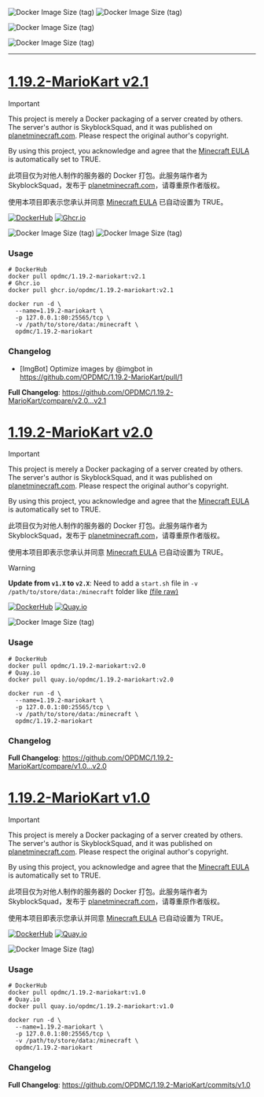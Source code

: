 ![Docker Image Size (tag)](https://img.shields.io/docker/image-size/opdmc/1.19.2-mariokart/v2.1?arch=amd64&label=AMD64%20v2.1&color=006688) ![Docker Image Size (tag)](https://img.shields.io/docker/image-size/opdmc/1.19.2-mariokart/v2.1?arch=arm64&label=ARM64%20v2.1&color=008866)


![Docker Image Size (tag)](https://img.shields.io/docker/image-size/opdmc/1.19.2-mariokart/v2.0?arch=amd64&label=AMD64%20v2.0&color=006688)

![Docker Image Size (tag)](https://img.shields.io/docker/image-size/opdmc/1.19.2-mariokart/v1.0?arch=amd64&label=AMD64%20v1.0&color=006688)

---

# [1.19.2-MarioKart v2.1](https://github.com/OPDMC/1.19.2-MarioKart/releases/tag/v2.1)

> [!IMPORTANT]
> 
> This project is merely a Docker packaging of a server created by others. The server's author is SkyblockSquad, and it was published on [planetminecraft.com](https://www.planetminecraft.com/project/mario-kart-in-minecraft-1-19/). Please respect the original author's copyright.
> 
> By using this project, you acknowledge and agree that the [Minecraft EULA](https://account.mojang.com/documents/minecraft_eula) is automatically set to TRUE.
> 
> 此项目仅为对他人制作的服务器的 Docker 打包。此服务端作者为 SkyblockSquad，发布于 [planetminecraft.com](https://www.planetminecraft.com/project/mario-kart-in-minecraft-1-19/)，请尊重原作者版权。
> 
> 使用本项目即表示您承认并同意 [Minecraft EULA](https://account.mojang.com/documents/minecraft_eula) 已自动设置为 TRUE。

<a href='https://hub.docker.com/r/opdmc/1.19.2-mariokart'><img src="https://img.shields.io/badge/-DockerHub-1c90ed?style=flat&amp;logo=Docker&amp;logoColor=white" referrerpolicy="no-referrer" alt="DockerHub"></a> <a href='https://github.com/OPDMC/1.19.2-MarioKart/pkgs/container/1.19.2-mariokart'><img src="https://img.shields.io/badge/-Ghcr.io-8957E5?style=flat&amp;logo=GitHub&amp;logoColor=white" referrerpolicy="no-referrer" alt="Ghcr.io"></a>

![Docker Image Size (tag)](https://img.shields.io/docker/image-size/opdmc/1.19.2-mariokart/v2.1?arch=amd64&label=AMD64%20v2.1&color=006688) ![Docker Image Size (tag)](https://img.shields.io/docker/image-size/opdmc/1.19.2-mariokart/v2.1?arch=arm64&label=ARM64%20v2.1&color=008866)

### Usage

```shell
# DockerHub
docker pull opdmc/1.19.2-mariokart:v2.1
# Ghcr.io
docker pull ghcr.io/opdmc/1.19.2-mariokart:v2.1
```

```shell
docker run -d \
  --name=1.19.2-mariokart \
  -p 127.0.0.1:80:25565/tcp \
  -v /path/to/store/data:/minecraft \
  opdmc/1.19.2-mariokart
```

### Changelog
* [ImgBot] Optimize images by @imgbot in https://github.com/OPDMC/1.19.2-MarioKart/pull/1

**Full Changelog**: https://github.com/OPDMC/1.19.2-MarioKart/compare/v2.0...v2.1

# [1.19.2-MarioKart v2.0](https://github.com/OPDMC/1.19.2-MarioKart/releases/tag/v2.0)

> [!IMPORTANT]
> 
> This project is merely a Docker packaging of a server created by others. The server's author is SkyblockSquad, and it was published on [planetminecraft.com](https://www.planetminecraft.com/project/mario-kart-in-minecraft-1-19/). Please respect the original author's copyright.
> 
> By using this project, you acknowledge and agree that the [Minecraft EULA](https://account.mojang.com/documents/minecraft_eula) is automatically set to TRUE.
> 
> 此项目仅为对他人制作的服务器的 Docker 打包。此服务端作者为 SkyblockSquad，发布于 [planetminecraft.com](https://www.planetminecraft.com/project/mario-kart-in-minecraft-1-19/)，请尊重原作者版权。
> 
> 使用本项目即表示您承认并同意 [Minecraft EULA](https://account.mojang.com/documents/minecraft_eula) 已自动设置为 TRUE。

> [!WARNING]  
> **Update from `v1.X` to `v2.X`**: Need to add a  `start.sh` file in `-v /path/to/store/data:/minecraft` folder like [(file raw)](https://github.com/OPDMC/1.19.2-MarioKart/raw/v2.0/minecraft_server/start.sh)

<a href='https://hub.docker.com/r/opdmc/1.19.2-mariokart'><img src="https://img.shields.io/badge/-DockerHub-1c90ed?style=flat&amp;logo=Docker&amp;logoColor=white" referrerpolicy="no-referrer" alt="DockerHub"></a> <a href='https://quay.io/repository/opdmc/1.19.2-mariokart'><img src="https://img.shields.io/badge/-Quay.io-ee0000?style=flat&amp;logo=RedHat&amp;logoColor=white" referrerpolicy="no-referrer" alt="Quay.io"></a>

![Docker Image Size (tag)](https://img.shields.io/docker/image-size/opdmc/1.19.2-mariokart/v2.0?arch=amd64&label=AMD64%20v2.0&color=006688)

### Usage

```shell
# DockerHub
docker pull opdmc/1.19.2-mariokart:v2.0
# Quay.io
docker pull quay.io/opdmc/1.19.2-mariokart:v2.0
```

```shell
docker run -d \
  --name=1.19.2-mariokart \
  -p 127.0.0.1:80:25565/tcp \
  -v /path/to/store/data:/minecraft \
  opdmc/1.19.2-mariokart
```

### Changelog
**Full Changelog**: https://github.com/OPDMC/1.19.2-MarioKart/compare/v1.0...v2.0

# [1.19.2-MarioKart v1.0](https://github.com/OPDMC/1.19.2-MarioKart/releases/tag/v1.0)

> [!IMPORTANT]
> 
> This project is merely a Docker packaging of a server created by others. The server's author is SkyblockSquad, and it was published on [planetminecraft.com](https://www.planetminecraft.com/project/mario-kart-in-minecraft-1-19/). Please respect the original author's copyright.
> 
> By using this project, you acknowledge and agree that the [Minecraft EULA](https://account.mojang.com/documents/minecraft_eula) is automatically set to TRUE.
> 
> 此项目仅为对他人制作的服务器的 Docker 打包。此服务端作者为 SkyblockSquad，发布于 [planetminecraft.com](https://www.planetminecraft.com/project/mario-kart-in-minecraft-1-19/)，请尊重原作者版权。
> 
> 使用本项目即表示您承认并同意 [Minecraft EULA](https://account.mojang.com/documents/minecraft_eula) 已自动设置为 TRUE。

<a href='https://hub.docker.com/r/opdmc/1.19.2-mariokart'><img src="https://img.shields.io/badge/-DockerHub-1c90ed?style=flat&amp;logo=Docker&amp;logoColor=white" referrerpolicy="no-referrer" alt="DockerHub"></a> <a href='https://quay.io/repository/opdmc/1.19.2-mariokart'><img src="https://img.shields.io/badge/-Quay.io-ee0000?style=flat&amp;logo=RedHat&amp;logoColor=white" referrerpolicy="no-referrer" alt="Quay.io"></a>

![Docker Image Size (tag)](https://img.shields.io/docker/image-size/opdmc/1.19.2-mariokart/v1.0?arch=amd64&label=AMD64%20v1.0&color=006688)

### Usage

```shell
# DockerHub
docker pull opdmc/1.19.2-mariokart:v1.0
# Quay.io
docker pull quay.io/opdmc/1.19.2-mariokart:v1.0
```

```shell
docker run -d \
  --name=1.19.2-mariokart \
  -p 127.0.0.1:80:25565/tcp \
  -v /path/to/store/data:/minecraft \
  opdmc/1.19.2-mariokart
```

### Changelog
**Full Changelog**: https://github.com/OPDMC/1.19.2-MarioKart/commits/v1.0
